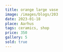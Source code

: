```yaml
---
title: orange large vase
image: /images/blogs/203
date: 2023-01-18
place: Aarhus
tags: ceramics, shop
price: 350
gallery: 5
sold: true
---
```

